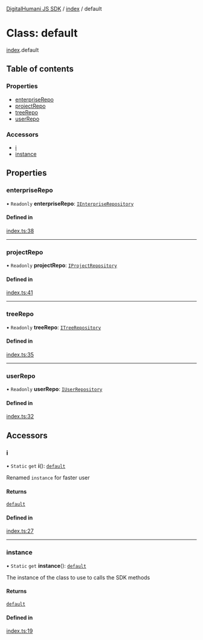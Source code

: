 [DigitalHumani JS SDK](../README.md) / [index](../modules/index.md) / default

# Class: default

[index](../modules/index.md).default

## Table of contents

### Properties

- [enterpriseRepo](index.default.md#enterpriserepo)
- [projectRepo](index.default.md#projectrepo)
- [treeRepo](index.default.md#treerepo)
- [userRepo](index.default.md#userrepo)

### Accessors

- [i](index.default.md#i)
- [instance](index.default.md#instance)

## Properties

### enterpriseRepo

• `Readonly` **enterpriseRepo**: [`IEnterpriseRepository`](../interfaces/repositories_EnterpriseRepository_enterprise_interface.IEnterpriseRepository.md)

#### Defined in

[index.ts:38](https://github.com/impe93/digital-humani-js-sdk/blob/d0c7cfd/src/index.ts#L38)

___

### projectRepo

• `Readonly` **projectRepo**: [`IProjectRepository`](../interfaces/repositories_ProjectRepository_project_interface.IProjectRepository.md)

#### Defined in

[index.ts:41](https://github.com/impe93/digital-humani-js-sdk/blob/d0c7cfd/src/index.ts#L41)

___

### treeRepo

• `Readonly` **treeRepo**: [`ITreeRepository`](../interfaces/repositories_TreeRepository_tree_interface.ITreeRepository.md)

#### Defined in

[index.ts:35](https://github.com/impe93/digital-humani-js-sdk/blob/d0c7cfd/src/index.ts#L35)

___

### userRepo

• `Readonly` **userRepo**: [`IUserRepository`](../interfaces/repositories_UserRepository_user_interface.IUserRepository.md)

#### Defined in

[index.ts:32](https://github.com/impe93/digital-humani-js-sdk/blob/d0c7cfd/src/index.ts#L32)

## Accessors

### i

• `Static` `get` **i**(): [`default`](index.default.md)

Renamed `instance` for faster user

#### Returns

[`default`](index.default.md)

#### Defined in

[index.ts:27](https://github.com/impe93/digital-humani-js-sdk/blob/d0c7cfd/src/index.ts#L27)

___

### instance

• `Static` `get` **instance**(): [`default`](index.default.md)

The instance of the class to use to calls the SDK methods

#### Returns

[`default`](index.default.md)

#### Defined in

[index.ts:19](https://github.com/impe93/digital-humani-js-sdk/blob/d0c7cfd/src/index.ts#L19)
